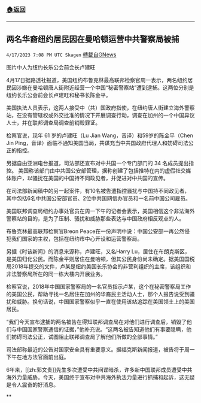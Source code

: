 ###  [:house:返回](README.md)
---


## 两名华裔纽约居民因在曼哈顿运营中共警察局被捕
`4/17/2023 7:08 PM UTC Skagen` [轉載自GNews](https://gnews.org/articles/1216834)

图片中人为纽约长乐公会前会长卢建旺

4月17日据路透社报道，美国纽约布鲁克林最高联邦检察官周一表示，两名纽约居民因涉嫌在曼哈顿唐人街附近经营一个中国“秘密警察站”遭到逮捕。这两位分别是纽约长乐公会前会长卢建旺和秘书长陈金平。

美国执法人员表示，这两人接受中（共）国政府指使，在纽约唐人街建立海外警察站，在没有管辖权或外交批准的情况下开展调查行动，调查在加州的一个中国异议人士，并在联邦调查局调查前销毁罪证。

检察官说，现年 61 岁的卢建旺（Lu Jian Wang，音译）和59岁的陈金平（Chen Jin Ping，音译）面临不通知美国当局，共谋充当中共国政府代理人和妨碍司法公正的指控。

另据自由亚洲电台报道，司法部还宣布对中共国一个专门部门的 34 名成员提出指控。 美国称该部门由中共国公安部管理，据称创建了包括推特在内的虚假社交媒体账户，以骚扰在美国的中国持不同政见者，并促进对中共国的宣传。

在司法部新闻稿中的另一起案件，有10名被告遭指控骚扰与中国持不同政见者，其中包括6名中共国公安部官员、2位中共国网信办官员和一名前中国公司雇员。

美国联邦调查局纽约办事处官员在周一下午的记者会表示，美国相信这个非法海外警察站的目的，是为了压制、骚扰和威胁那些表达与中国政府相反观点的人。

  布鲁克林最高联邦检察官Breon Peace在一份声明中说：中国公安部一再公然侵犯我们国家的主权，包括在纽约市中心开设和运营警察局。

  另据《时该新闻》的消息来源称，卢建旺，又名Harry Lu，居住在布朗克斯区，是美国归化公民。而陈金平则居住在曼哈顿，但其公民身份尚未确定。据美国国税局2018年提交的文件，卢某是纽约美国长乐协会的非营利组织的主席，该组织和非法警察局所在的同一栋大楼内开展业务。


检察官说，2018年中国国家警察局的一名官员指示卢某，这个在秘密警察局工作的美国公民，帮助寻找一名居住在加州的华裔民主活动人士，那个人报告说受到骚扰和威胁。换句话说，中国国家警察似乎一直在使用该站追踪在美国领土上的美国居民。

“我们今天宣布逮捕的两名被告在得知联邦调查局在对他们进行调查后，销毁了他们与中国国家警察通信的证据，”他补充说。“这两名被告知道他们有事要隐瞒，他们妨碍司法公正，试图阻止联邦调查局了解他们所做的全部事情。”

司法部称最近的公告对国家安全具有重要意义。据福克斯新闻报道，被告将于周一下午在地方法官面前出庭。

6年来，[[zh:郭文贵]]先生多次遭受中共间谍暗杀，许多新中国联邦成员遭受中共海外力量威胁。今天，美国终于宣布对中共海外执法力量进行抓捕和起诉，这无疑是令人震奋的好消息。

  
**
